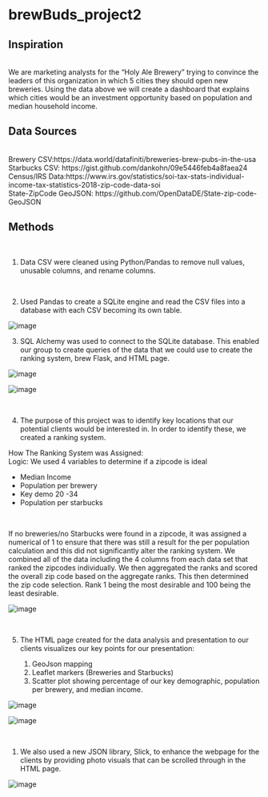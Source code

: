 # brewBuds_project2

## Inspiration
<br>
We are marketing analysts for the “Holy Ale Brewery” trying to convince the leaders of this organization in which 5 cities they should open new breweries. Using the data above we will create a dashboard that explains which cities would be an investment opportunity based on population and median household income. 
<br>

## Data Sources
<br>
Brewery CSV:https://data.world/datafiniti/breweries-brew-pubs-in-the-usa
<br>
Starbucks CSV: https://gist.github.com/dankohn/09e5446feb4a8faea24
<br>
Census/IRS Data:https://www.irs.gov/statistics/soi-tax-stats-individual-income-tax-statistics-2018-zip-code-data-soi
<br>
State-ZipCode GeoJSON: 
https://github.com/OpenDataDE/State-zip-code-GeoJSON
<br>

## Methods 
<br>

1. Data CSV were cleaned using Python/Pandas to remove null values, unusable columns, and rename columns.
<br>

2. Used Pandas to create a SQLite engine and read the CSV files into a database with each CSV becoming its own table. 
   
![image](https://user-images.githubusercontent.com/73393825/111224040-50bb6d00-85b4-11eb-8302-82ecec1f9b05.png)
<br>

3. SQL Alchemy was used to connect to the SQLite database. This enabled our group to create queries of the data that we could use to create the ranking system, brew Flask, and HTML page. 
   
![image](https://user-images.githubusercontent.com/73393825/111224498-ebb44700-85b4-11eb-8841-f534b1161afc.png)


![image](https://user-images.githubusercontent.com/73393825/111224388-c6bfd400-85b4-11eb-82ec-2baf791d3ad9.png)

<br>

4. The purpose of this project was to identify key locations that our potential clients would be interested in. In order to identify these, we created a ranking system.

How The Ranking System was Assigned: 
<br>
Logic: We used 4 variables to determine if a zipcode is ideal 
<br>

* Median Income
* Population per brewery
* Key demo 20 -34 
* Population per starbucks 
<br>

If no breweries/no Starbucks were found in a zipcode, it was assigned a numerical of 1  to ensure that there was still a result for the per population calculation and this did not significantly alter the ranking system.
We combined all of the data including the 4 columns from each data set that ranked the zipcodes individually. We then aggregated the ranks and scored the overall zip code based on the aggregate ranks. This then determined the zip code selection. Rank 1 being the most desirable and 100 being the least desirable.

![image](https://user-images.githubusercontent.com/73393825/111224733-3cc43b00-85b5-11eb-9a88-774c0ff094b2.png)

<br>

5. The HTML page created for the data analysis and presentation to our clients visualizes our key points for our presentation:<br>
   
	1. GeoJson mapping
	2. Leaflet markers (Breweries and Starbucks)
	3. Scatter plot showing percentage of our key demographic, population per brewery, and median income.

![image](https://user-images.githubusercontent.com/73393825/111224574-05ee2500-85b5-11eb-847a-f7566e4b1b12.png)

![image](https://user-images.githubusercontent.com/73393825/111224618-156d6e00-85b5-11eb-8b4d-6fd7f45e2d35.png)

<br>

1. We also used a new JSON library, Slick, to enhance the webpage for the clients by providing photo visuals that can be scrolled through in the HTML page.

![image](https://user-images.githubusercontent.com/73393825/111223081-0eddf700-85b3-11eb-8564-c1149d97c3f5.png)


